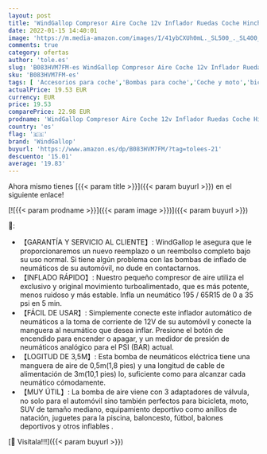 ```yaml
---
layout: post
title: 'WindGallop Compresor Aire Coche 12v Inflador Ruedas Coche Hinchador Electrico Bicicleta Mini Compresor de Aire Portatil Bomba de Aire con Manómetro de Neumáticos y Adaptadores de Válvulas  Amarillo '
date: 2022-01-15 14:40:01
image: 'https://m.media-amazon.com/images/I/41ybCXUh0mL._SL500_._SL400_.jpg'
comments: true
category: ofertas
author: 'tole.es'
slug: 'B083HVM7FM-es WindGallop Compresor Aire Coche 12v Inflador Ruedas Coche...'
sku: 'B083HVM7FM-es'
tags: [ 'Accesorios para coche','Bombas para coche','Coche y moto','bicicleta','windgallop', ]
actualPrice: 19.53 EUR
currency: EUR
price: 19.53
comparePrice: 22.98 EUR
prodname: 'WindGallop Compresor Aire Coche 12v Inflador Ruedas Coche Hinchador Electrico Bicicleta Mini Compresor de Aire Portatil Bomba de Aire con Manómetro de Neumáticos y Adaptadores de Válvulas  Amarillo '
country: 'es'
flag: '🇪🇸'
brand: 'WindGallop'
buyurl: 'https://www.amazon.es/dp/B083HVM7FM/?tag=tolees-21'
descuento: '15.01'
average: '19.83'
---
```


Ahora mismo tienes [{{< param title >}}]({{< param buyurl >}}) en el siguiente enlace!

[![{{< param prodname >}}]({{< param image >}})]({{< param buyurl >}})

🔎:

- 【GARANTÍA Y SERVICIO AL CLIENTE】: WindGallop le asegura que le proporcionaremos un nuevo reemplazo o un reembolso completo bajo su uso normal. Si tiene algún problema con las bombas de inflado de neumáticos de su automóvil, no dude en contactarnos.
- 【INFLADO RÁPIDO】: Nuestro pequeño compresor de aire utiliza el exclusivo y original movimiento turboalimentado, que es más potente, menos ruidoso y más estable. Infla un neumático 195 / 65R15 de 0 a 35 psi en 5 min.
- 【FÁCIL DE USAR】: Simplemente conecte este inflador automático de neumáticos a la toma de corriente de 12V de su automóvil y conecte la manguera al neumático que desea inflar. Presione el botón de encendido para encender o apagar, y un medidor de presión de neumáticos analógico para el PSI (BAR) actual.
- 【LOGITUD DE 3,5M】: Esta bomba de neumáticos eléctrica tiene una manguera de aire de 0,5m(1,8 pies) y una longitud de cable de alimentación de 3m(10,1 pies) lo, suficiente como para alcanzar cada neumático cómodamente.
- 【MUY ÚTIL】: La bomba de aire viene con 3 adaptadores de válvula, no solo para el automóvil sino también perfectos para bicicleta, moto, SUV de tamaño mediano, equipamiento deportivo como anillos de natación, juguetes para la piscina, baloncesto, fútbol, balones deportivos y otros inflables .

[🛒 Visítala!!!]({{< param buyurl >}})
